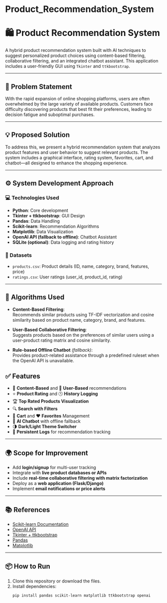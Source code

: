 # Product_Recommendation_System

# 🛍️ Product Recommendation System

A hybrid product recommendation system built with AI techniques to suggest personalized product choices using content-based filtering, collaborative filtering, and an integrated chatbot assistant. This application includes a user-friendly GUI using `Tkinter` and `ttkbootstrap`.

---

## 📌 Problem Statement

With the rapid expansion of online shopping platforms, users are often overwhelmed by the large variety of available products. Customers face difficulty discovering products that best fit their preferences, leading to decision fatigue and suboptimal purchases.

---

## 💡 Proposed Solution

To address this, we present a hybrid recommendation system that analyzes product features and user behavior to suggest relevant products. The system includes a graphical interface, rating system, favorites, cart, and chatbot—all designed to enhance the shopping experience.

---

## ⚙️ System Development Approach

### 💻 Technologies Used
- **Python**: Core development
- **Tkinter + ttkbootstrap**: GUI Design
- **Pandas**: Data Handling
- **Scikit-learn**: Recommendation Algorithms
- **Matplotlib**: Data Visualization
- **OpenAI API (fallback to offline)**: Chatbot Assistant
- **SQLite (optional)**: Data logging and rating history

### 📂 Datasets
- `products.csv`: Product details (ID, name, category, brand, features, price)
- `ratings.csv`: User ratings (user_id, product_id, rating)

---

## 🧠 Algorithms Used

- **Content-Based Filtering**:  
  Recommends similar products using TF-IDF vectorization and cosine similarity based on product name, category, brand, and features.

- **User-Based Collaborative Filtering**:  
  Suggests products based on the preferences of similar users using a user-product rating matrix and cosine similarity.

- **Rule-based Offline Chatbot** *(fallback)*:  
  Provides product-related assistance through a predefined ruleset when the OpenAI API is unavailable.


## ✅ Features

- 📄 **Content-Based** and 👥 **User-Based** recommendations  
- ⭐ **Product Rating** and 🕓 **History Logging**  
- 🏆 **Top Rated Products Visualization**  
- 🔍 **Search with Filters**  
- 🛒 **Cart** and ❤️ **Favorites** Management  
- 💬 **AI Chatbot** with offline fallback  
- 🌗 **Dark/Light Theme Switcher**  
- 💾 **Persistent Logs** for recommendation tracking

---

## 🌍 Scope for Improvement

- Add **login/signup** for multi-user tracking  
- Integrate with **live product databases or APIs**  
- Include **real-time collaborative filtering with matrix factorization**  
- Deploy as a **web application (Flask/Django)**  
- Implement **email notifications or price alerts**

---

## 📚 References

- [Scikit-learn Documentation](https://scikit-learn.org/)  
- [OpenAI API](https://platform.openai.com/docs)  
- [Tkinter + ttkbootstrap](https://ttkbootstrap.readthedocs.io/en/latest/)  
- [Pandas](https://pandas.pydata.org/docs/)  
- [Matplotlib](https://matplotlib.org/stable/index.html)

---

## 📦 How to Run

1. Clone this repository or download the files.
2. Install dependencies:
   ```bash
   pip install pandas scikit-learn matplotlib ttkbootstrap openai

